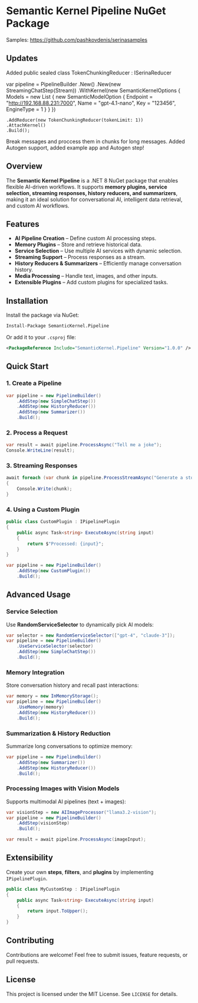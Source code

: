 # Semantic Kernel Pipeline NuGet Package

Samples: https://github.com/pashkovdenis/serinasamples

## Updates

Added   public sealed class TokenChunkingReducer : ISerinaReducer

var pipeline = PipelineBuilder
    .New()
    .New(new StreamingChatStep(Stream))
    .WithKernel(new SemanticKernelOptions
    {
        Models = new List<SemanticModelOption>
        {
            new SemanticModelOption
            {
                Endpoint = "http://192.168.88.231:7000",
                Name = "gpt-4.1-nano",
                Key = "123456",
                EngineType = 1
            }
        }
    })
         
    .AddReducer(new TokenChunkingReducer(tokenLimit: 1))
    .AttachKernel()
    .Build();

Break messages and proccess them in chunks for long messages. 
Added Autogen support, added example app and Autogen step!

## Overview
The **Semantic Kernel Pipeline** is a .NET 8 NuGet package that enables flexible AI-driven workflows. It supports **memory plugins, service selection, streaming responses, history reducers, and summarizers**, making it an ideal solution for conversational AI, intelligent data retrieval, and custom AI workflows.

## Features
- **AI Pipeline Creation** – Define custom AI processing steps.
- **Memory Plugins** – Store and retrieve historical data.
- **Service Selection** – Use multiple AI services with dynamic selection.
- **Streaming Support** – Process responses as a stream.
- **History Reducers & Summarizers** – Efficiently manage conversation history.
- **Media Processing** – Handle text, images, and other inputs.
- **Extensible Plugins** – Add custom plugins for specialized tasks.

## Installation

Install the package via NuGet:

```sh
Install-Package SemanticKernel.Pipeline
```

Or add it to your `.csproj` file:

```xml
<PackageReference Include="SemanticKernel.Pipeline" Version="1.0.0" />
```

## Quick Start

### 1. Create a Pipeline

```csharp
var pipeline = new PipelineBuilder()
    .AddStep(new SimpleChatStep())
    .AddStep(new HistoryReducer())
    .AddStep(new Summarizer())
    .Build();
```

### 2. Process a Request

```csharp
var result = await pipeline.ProcessAsync("Tell me a joke");
Console.WriteLine(result);
```

### 3. Streaming Responses

```csharp
await foreach (var chunk in pipeline.ProcessStreamAsync("Generate a story"))
{
    Console.Write(chunk);
}
```

### 4. Using a Custom Plugin

```csharp
public class CustomPlugin : IPipelinePlugin
{
    public async Task<string> ExecuteAsync(string input)
    {
        return $"Processed: {input}";
    }
}

var pipeline = new PipelineBuilder()
    .AddStep(new CustomPlugin())
    .Build();
```

## Advanced Usage

### Service Selection

Use **RandomServiceSelector** to dynamically pick AI models:

```csharp
var selector = new RandomServiceSelector(["gpt-4", "claude-3"]);
var pipeline = new PipelineBuilder()
    .UseServiceSelector(selector)
    .AddStep(new SimpleChatStep())
    .Build();
```

### Memory Integration

Store conversation history and recall past interactions:

```csharp
var memory = new InMemoryStorage();
var pipeline = new PipelineBuilder()
    .UseMemory(memory)
    .AddStep(new HistoryReducer())
    .Build();
```

### Summarization & History Reduction

Summarize long conversations to optimize memory:

```csharp
var pipeline = new PipelineBuilder()
    .AddStep(new Summarizer())
    .AddStep(new HistoryReducer())
    .Build();
```

### Processing Images with Vision Models

Supports multimodal AI pipelines (text + images):

```csharp
var visionStep = new AIImageProcessor("llama3.2-vision");
var pipeline = new PipelineBuilder()
    .AddStep(visionStep)
    .Build();

var result = await pipeline.ProcessAsync(imageInput);
```

## Extensibility

Create your own **steps**, **filters**, and **plugins** by implementing `IPipelinePlugin`.

```csharp
public class MyCustomStep : IPipelinePlugin
{
    public async Task<string> ExecuteAsync(string input)
    {
        return input.ToUpper();
    }
}
```

## Contributing

Contributions are welcome! Feel free to submit issues, feature requests, or pull requests.

## License

This project is licensed under the MIT License. See `LICENSE` for details.

